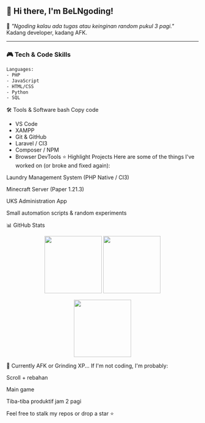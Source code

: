 ## 👾 Hi there, I'm **BeLNgoding**!

💬 *"Ngoding kalau ada tugas atau keinginan random pukul 3 pagi."*  
Kadang developer, kadang AFK.

---

### 🎮 Tech & Code Skills
```bash
Languages:
- PHP
- JavaScript
- HTML/CSS
- Python
- SQL
```
🛠️ Tools & Software
bash
Copy code
- VS Code
- XAMPP
- Git & GitHub
- Laravel / CI3
- Composer / NPM
- Browser DevTools
⭐ Highlight Projects
Here are some of the things I've worked on (or broke and fixed again):

Laundry Management System (PHP Native / CI3)

Minecraft Server (Paper 1.21.3)

UKS Administration App

Small automation scripts & random experiments

📊 GitHub Stats
<p align="center"> <img src="https://github-readme-stats.vercel.app/api?username=BeLfayza&show_icons=true&theme=tokyonight" height="150"/> <img src="https://github-readme-stats.vercel.app/api/top-langs/?username=BeLfayza&layout=compact&theme=tokyonight" height="150"/> </p> <p align="center"> <img src="https://streak-stats.demolab.com?user=BeLfayza&theme=tokyonight&hide_border=false" height="150"/> </p>
🐉 Currently AFK or Grinding XP...
If I'm not coding, I'm probably:

Scroll + rebahan

Main game

Tiba-tiba produktif jam 2 pagi

Feel free to stalk my repos or drop a star ⭐
